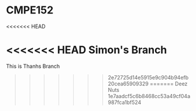 # CMPE152
<<<<<<< HEAD

<<<<<<< HEAD
Simon's Branch
=======
This is Thanhs Branch
>>>>>>> 2e72725d14e5915e9c904b94efb20cea65909329
=======
Deez Nuts
>>>>>>> 1e7aadcf5c6b8468cc53a49cf04a987fca1bf524
